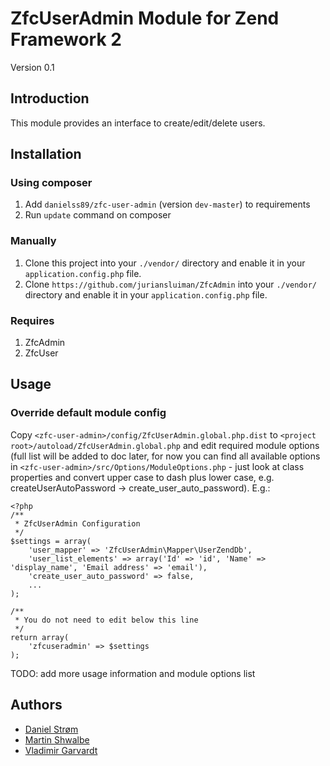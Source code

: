 # ZfcUserAdmin Module for Zend Framework 2

Version 0.1

## Introduction

This module provides an interface to create/edit/delete users.

## Installation

### Using composer

1. Add `danielss89/zfc-user-admin` (version `dev-master`) to requirements
2. Run `update` command on composer

### Manually

1. Clone this project into your `./vendor/` directory and enable it in your
   `application.config.php` file.
2. Clone `https://github.com/juriansluiman/ZfcAdmin` into your `./vendor/` directory and enable it in your
   `application.config.php` file.

### Requires

1. ZfcAdmin
2. ZfcUser

## Usage

### Override default module config

Copy `<zfc-user-admin>/config/ZfcUserAdmin.global.php.dist` to `<project root>/autoload/ZfcUserAdmin.global.php` and
edit required module options (full list will be added to doc later, for now you can find all available options in
`<zfc-user-admin>/src/Options/ModuleOptions.php` - just look at class properties and convert upper case to
dash plus lower case, e.g. createUserAutoPassword -> create_user_auto_password). E.g.:

```
<?php
/**
 * ZfcUserAdmin Configuration
 */
$settings = array(
    'user_mapper' => 'ZfcUserAdmin\Mapper\UserZendDb',
    'user_list_elements' => array('Id' => 'id', 'Name' => 'display_name', 'Email address' => 'email'),
    'create_user_auto_password' => false,
    ...
);

/**
 * You do not need to edit below this line
 */
return array(
    'zfcuseradmin' => $settings
);

```

TODO: add more usage information and module options list

## Authors

* [Daniel Strøm](https://github.com/Danielss89)
* [Martin Shwalbe](https://github.com/Hounddog)
* [Vladimir Garvardt](https://github.com/vgarvardt)